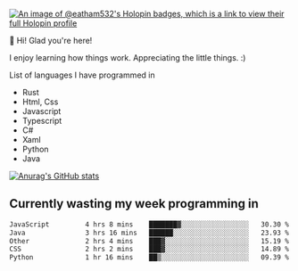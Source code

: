 [![An image of @eatham532's Holopin badges, which is a link to view their full Holopin profile](https://holopin.me/eatham532)](https://holopin.io/@eatham532)


👋 Hi! Glad you're here!

I enjoy learning how things work. Appreciating the little things. :)


List of languages I have programmed in
- Rust
- Html, Css
- Javascript
- Typescript
- C#
- Xaml
- Python
- Java

[![Anurag's GitHub stats](https://github-readme-stats.vercel.app/api?username=Eatham532&theme=dark)](https://github.com/anuraghazra/github-readme-stats)


## Currently wasting my week programming in
<!--START_SECTION:waka-->

```txt
JavaScript         4 hrs 8 mins    ███████▓░░░░░░░░░░░░░░░░░   30.30 %
Java               3 hrs 16 mins   ██████░░░░░░░░░░░░░░░░░░░   23.93 %
Other              2 hrs 4 mins    ███▓░░░░░░░░░░░░░░░░░░░░░   15.19 %
CSS                2 hrs 2 mins    ███▓░░░░░░░░░░░░░░░░░░░░░   14.89 %
Python             1 hr 16 mins    ██▒░░░░░░░░░░░░░░░░░░░░░░   09.39 %
```

<!--END_SECTION:waka-->
